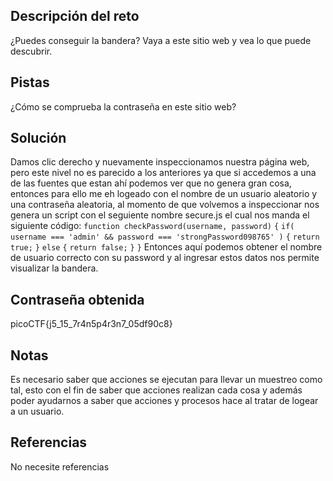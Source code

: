 ## Descripción del reto
¿Puedes conseguir la bandera?
Vaya a este sitio web y vea lo que puede descubrir.

## Pistas
¿Cómo se comprueba la contraseña en este sitio web?
## Solución 
Damos clic derecho y nuevamente inspeccionamos nuestra página web, pero este nivel no es parecido a los anteriores ya que si accedemos a una de las fuentes que estan ahí podemos ver que no genera gran cosa, entonces para ello me eh logeado con el nombre de un usuario aleatorio y una contraseña aleatoria, al momento de que volvemos a inspeccionar nos genera un script con el seguiente nombre secure.js el cual nos manda el siguiente código: 
`function checkPassword(username, password)`
`{`
  `if( username === 'admin' && password === 'strongPassword098765' )`
  `{`
    `return true;`
  `}`
  `else`
  `{`
    `return false;`
  `}`
`}`
Entonces aquí podemos obtener el nombre de usuario correcto con su password y al ingresar estos datos nos permite visualizar la bandera. 
## Contraseña obtenida 
picoCTF{j5_15_7r4n5p4r3n7_05df90c8}
## Notas 
Es necesario saber que acciones se ejecutan para llevar un muestreo como tal, esto con el fin de saber que acciones realizan cada cosa y además poder ayudarnos a saber que acciones y procesos hace al tratar de logear a un usuario. 
## Referencias 
No necesite referencias 
